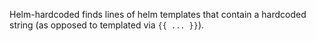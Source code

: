 Helm-hardcoded finds lines of helm templates that contain a hardcoded string (as opposed to templated via `{{ ... }}`).